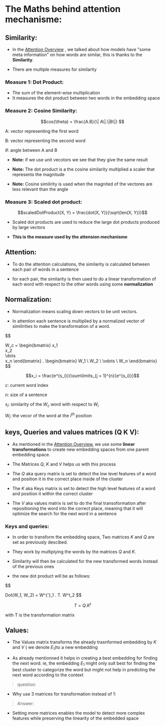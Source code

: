 # The Maths behind attention mechanisme:

## Similarity:

- In the [Attention Overview](./attention.mechanismes.md) , we talked about how models have "some meta information" on how words are similar, this is thanks to the **Similarity**.

- There are multiple measures for similarity

### Measure 1: Dot Product:

- The sum of the element-wise multiplication
- It measures the dot product between two words in the embedding space

### Measure 2: Cosine Similarity:

$$cos(\theta) = \frac{A.B}{\| A\|.\|B\|} $$

A: vector representing the first word

B: vector representing the second word 

$\theta$: angle between A and B 

- **Note:** if we use unit vecotors we see that they give the same result

- **Note:** The dot product is a the cosine similarity multiplied a scaler that represents the magnitude

- **Note:**  Cosine similirity is used when the magnited of the vectores are less relevant than the angle


### Measure 3: Scaled dot product:

$$scaledDotProduct(X, Y) = \frac{dot(X, Y)}{\sqrt{len(X, Y)}}$$
- Scaled dot products are used to reduce the large dot products produced by large vectors

- **This is the measure used by the attension mechanisme**


## Attention:

- To do the attention calculations, the similarity is calculated between each pair of words in a sentence

- for each pair, the similarity is then used to do a linear transformation of each word with respect to the other words using some **normalization**

## Normalization:

- Normalization means scaling down vectors to be unit vectors.

- In attention each sentence is multiplied by a normalized vector of similirities to make the transformation of a word.

$$

W_c = 
\begin{bmatrix}
x_1 \
x_2 \
\dots \
x_n 
\end{bmatrix} . \begin{bmatrix}
W_1 \\ W_2 \\ \vdots \\ W_n
\end{bmatrix}
$$

$$x_i = \frac{e^{s_i}}{\sum\limits_{j = 1}^{n}{e^{s_i}}}$$

$c$: current word index

$n$: size of a sentence

$s_i$: similarity of the $W_c$ word with respect to $W_i$

$W_i$: the vecor of the word at the $i^{th}$ position


## keys, Queries and values matrices (Q K V):

- As mentioned in the [Attention Overview](./attention.mechanismes.md), we use some **linear transformations** to create new embedding spaces from one parent embedding space.

- The Matrices $Q$, $K$ and $V$ helps us with this process

- The $Q$ aka query matrix is set to detect the low level features of a word and position it in the correct place inside of the cluster

- The $K$ aka Keys matrix is set to detect the high level features of a word and position it within the correct cluster

- The $V$ aka values matrix is set to do the final transoformation after repositioning the word into the correct place, meaning that it will optimize the search for the next word in a sentence 

### Keys and queries:

- In order to transform the embedding space, Two matrices $K$ and $Q$ are set as previously descibed.

- They work by multiplying the words by the matrices $Q$ and $K$.

- Similarity will then be calculated for the new transformed words instead of the previous ones

- the new dot product will be as follows:

$$

Dot(W_1, W_2) = W^{'}_1 . T. W^t_2
$$


$$
 T = Q .K^t
$$

with T is the transformation matrix

## Values:

- The Values matrix transforms the already trasnformed embedding by $K$ and $V$ ( we denote $E_1$)to a new embedding 

- As already mentionned it helps in creating a best embedding for finding the next word. ie, the embedding $E_1$ might only suit best for finding the best cluster to categorize the word but might not help in predicting the next word according to the context


> question:

- Why use 3 matrices for transformation instead of 1:

> Answer:

- Setting more matrices enables the model to detect more complex features while preserving the linearity of the embedded space


